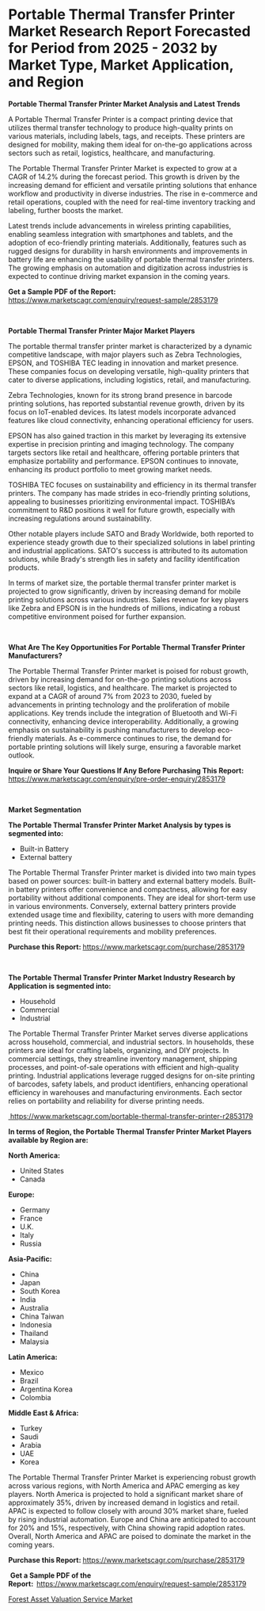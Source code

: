 <p><h1>Portable Thermal Transfer Printer Market Research Report Forecasted for Period from 2025 -  2032 by Market Type, Market Application, and Region</h1></p><p><strong>Portable Thermal Transfer Printer Market Analysis and Latest Trends</strong></p>
<p><p>A Portable Thermal Transfer Printer is a compact printing device that utilizes thermal transfer technology to produce high-quality prints on various materials, including labels, tags, and receipts. These printers are designed for mobility, making them ideal for on-the-go applications across sectors such as retail, logistics, healthcare, and manufacturing.</p><p>The Portable Thermal Transfer Printer Market is expected to grow at a CAGR of 14.2% during the forecast period. This growth is driven by the increasing demand for efficient and versatile printing solutions that enhance workflow and productivity in diverse industries. The rise in e-commerce and retail operations, coupled with the need for real-time inventory tracking and labeling, further boosts the market.</p><p>Latest trends include advancements in wireless printing capabilities, enabling seamless integration with smartphones and tablets, and the adoption of eco-friendly printing materials. Additionally, features such as rugged designs for durability in harsh environments and improvements in battery life are enhancing the usability of portable thermal transfer printers. The growing emphasis on automation and digitization across industries is expected to continue driving market expansion in the coming years.</p></p>
<p><strong>Get a Sample PDF of the Report:&nbsp;</strong> <a href="https://www.marketscagr.com/enquiry/request-sample/2853179?utm_campaign=1835&utm_medium=2&utm_source=Github&utm_content=ia&utm_term=11032025&utm_id=portable-thermal-transfer-printer">https://www.marketscagr.com/enquiry/request-sample/2853179</a></p>
<p>&nbsp;</p>
<p><strong>Portable Thermal Transfer Printer Major Market Players</strong></p>
<p><p>The portable thermal transfer printer market is characterized by a dynamic competitive landscape, with major players such as Zebra Technologies, EPSON, and TOSHIBA TEC leading in innovation and market presence. These companies focus on developing versatile, high-quality printers that cater to diverse applications, including logistics, retail, and manufacturing.</p><p>Zebra Technologies, known for its strong brand presence in barcode printing solutions, has reported substantial revenue growth, driven by its focus on IoT-enabled devices. Its latest models incorporate advanced features like cloud connectivity, enhancing operational efficiency for users.</p><p>EPSON has also gained traction in this market by leveraging its extensive expertise in precision printing and imaging technology. The company targets sectors like retail and healthcare, offering portable printers that emphasize portability and performance. EPSON continues to innovate, enhancing its product portfolio to meet growing market needs.</p><p>TOSHIBA TEC focuses on sustainability and efficiency in its thermal transfer printers. The company has made strides in eco-friendly printing solutions, appealing to businesses prioritizing environmental impact. TOSHIBA’s commitment to R&D positions it well for future growth, especially with increasing regulations around sustainability.</p><p>Other notable players include SATO and Brady Worldwide, both reported to experience steady growth due to their specialized solutions in label printing and industrial applications. SATO's success is attributed to its automation solutions, while Brady's strength lies in safety and facility identification products.</p><p>In terms of market size, the portable thermal transfer printer market is projected to grow significantly, driven by increasing demand for mobile printing solutions across various industries. Sales revenue for key players like Zebra and EPSON is in the hundreds of millions, indicating a robust competitive environment poised for further expansion.</p></p>
<p>&nbsp;</p>
<p><strong>What Are The Key Opportunities For Portable Thermal Transfer Printer Manufacturers?</strong></p>
<p><p>The Portable Thermal Transfer Printer market is poised for robust growth, driven by increasing demand for on-the-go printing solutions across sectors like retail, logistics, and healthcare. The market is projected to expand at a CAGR of around 7% from 2023 to 2030, fueled by advancements in printing technology and the proliferation of mobile applications. Key trends include the integration of Bluetooth and Wi-Fi connectivity, enhancing device interoperability. Additionally, a growing emphasis on sustainability is pushing manufacturers to develop eco-friendly materials. As e-commerce continues to rise, the demand for portable printing solutions will likely surge, ensuring a favorable market outlook.</p></p>
<p><strong>Inquire or Share Your Questions If Any Before Purchasing This Report:</strong> <a href="https://www.marketscagr.com/enquiry/pre-order-enquiry/2853179?utm_campaign=1835&utm_medium=2&utm_source=Github&utm_content=ia&utm_term=11032025&utm_id=portable-thermal-transfer-printer">https://www.marketscagr.com/enquiry/pre-order-enquiry/2853179</a></p>
<p>&nbsp;</p>
<p><strong>Market Segmentation</strong></p>
<p><strong>The Portable Thermal Transfer Printer Market Analysis by types is segmented into:</strong></p>
<p><ul><li>Built-in Battery</li><li>External battery</li></ul></p>
<p><p>The Portable Thermal Transfer Printer market is divided into two main types based on power sources: built-in battery and external battery models. Built-in battery printers offer convenience and compactness, allowing for easy portability without additional components. They are ideal for short-term use in various environments. Conversely, external battery printers provide extended usage time and flexibility, catering to users with more demanding printing needs. This distinction allows businesses to choose printers that best fit their operational requirements and mobility preferences.</p></p>
<p><strong>Purchase this Report:&nbsp;</strong><a href="https://www.marketscagr.com/purchase/2853179?utm_campaign=1835&utm_medium=2&utm_source=Github&utm_content=ia&utm_term=11032025&utm_id=portable-thermal-transfer-printer">https://www.marketscagr.com/purchase/2853179</a></p>
<p>&nbsp;</p>
<p><strong>The Portable Thermal Transfer Printer Market Industry Research by Application is segmented into:</strong></p>
<p><ul><li>Household</li><li>Commercial</li><li>Industrial</li></ul></p>
<p><p>The Portable Thermal Transfer Printer Market serves diverse applications across household, commercial, and industrial sectors. In households, these printers are ideal for crafting labels, organizing, and DIY projects. In commercial settings, they streamline inventory management, shipping processes, and point-of-sale operations with efficient and high-quality printing. Industrial applications leverage rugged designs for on-site printing of barcodes, safety labels, and product identifiers, enhancing operational efficiency in warehouses and manufacturing environments. Each sector relies on portability and reliability for diverse printing needs.</p></p>
<p><a href="https://www.marketscagr.com/portable-thermal-transfer-printer-r2853179?utm_campaign=1835&utm_medium=2&utm_source=Github&utm_content=ia&utm_term=11032025&utm_id=portable-thermal-transfer-printer">&nbsp;https://www.marketscagr.com/portable-thermal-transfer-printer-r2853179</a></p>
<p><strong>In terms of Region, the Portable Thermal Transfer Printer Market Players available by Region are:</strong></p>
<p>
    <p> <strong> North America: </strong>
        <ul>
            <li>United States</li>
            <li>Canada</li>
        </ul>
        </p> 
    <p> <strong> Europe: </strong>
        <ul>
            <li>Germany</li>
            <li>France</li>
            <li>U.K.</li>
            <li>Italy</li>
            <li>Russia</li>
        </ul>
        </p> 
    <p> <strong> Asia-Pacific: </strong>
        <ul>
            <li>China</li>
            <li>Japan</li>
            <li>South Korea</li>
            <li>India</li>
            <li>Australia</li>
            <li>China Taiwan</li>
            <li>Indonesia</li>
            <li>Thailand</li>
            <li>Malaysia</li>
        </ul>
        </p> 
    <p> <strong> Latin America: </strong>
        <ul>
            <li>Mexico</li>
            <li>Brazil</li>
            <li>Argentina Korea</li>
            <li>Colombia</li>
        </ul>
        </p> 
    <p> <strong> Middle East & Africa: </strong>
        <ul>
            <li>Turkey</li>
            <li>Saudi</li>
            <li>Arabia</li>
            <li>UAE</li>
            <li>Korea</li>
        </ul>
    </p>
    </p>
<p><p>The Portable Thermal Transfer Printer Market is experiencing robust growth across various regions, with North America and APAC emerging as key players. North America is projected to hold a significant market share of approximately 35%, driven by increased demand in logistics and retail. APAC is expected to follow closely with around 30% market share, fueled by rising industrial automation. Europe and China are anticipated to account for 20% and 15%, respectively, with China showing rapid adoption rates. Overall, North America and APAC are poised to dominate the market in the coming years.</p></p>
<p><strong>Purchase this Report: </strong><a href="https://www.marketscagr.com/purchase/2853179?utm_campaign=1835&utm_medium=2&utm_source=Github&utm_content=ia&utm_term=11032025&utm_id=portable-thermal-transfer-printer">https://www.marketscagr.com/purchase/2853179</a></p>
<p>&nbsp;<strong>Get a Sample PDF of the Report:&nbsp;&nbsp;</strong><a href="https://www.marketscagr.com/enquiry/request-sample/2853179?utm_campaign=1835&utm_medium=2&utm_source=Github&utm_content=ia&utm_term=11032025&utm_id=portable-thermal-transfer-printer">https://www.marketscagr.com/enquiry/request-sample/2853179</a></p>
<p><strong></strong></p>
<p><p><a href="https://github.com/ryantindyaiz/Market-Research-Report-List-1/blob/main/forest-asset-valuation-service-market.md?utm_campaign=1835&utm_medium=2&utm_source=Github&utm_content=ia&utm_term=11032025&utm_id=portable-thermal-transfer-printer">Forest Asset Valuation Service Market</a></p></p>